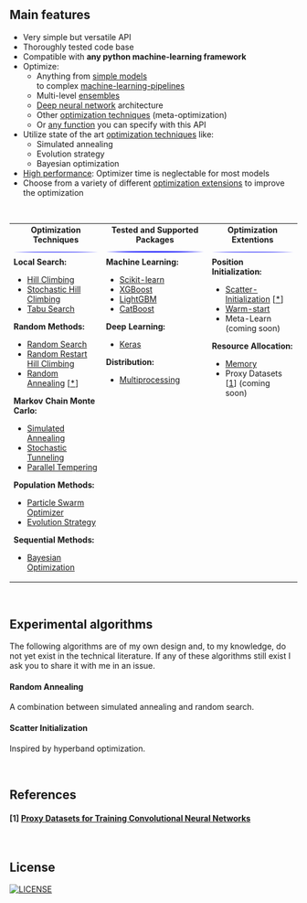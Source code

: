 ## Main features

- Very simple but versatile API
- Thoroughly tested code base
- Compatible with <b>any python machine-learning framework</b>
- Optimize:
  - Anything from [simple models](https://simonblanke.github.io/Hyperactive/#/./examples/sklearn_examples?id=sklearn) <br/> to complex [machine-learning-pipelines](https://simonblanke.github.io/Hyperactive/#/./examples/sklearn_pipeline_example?id=sklearn-pipeline)
  - Multi-level [ensembles](https://simonblanke.github.io/Hyperactive/#/./examples/stacking_example?id=stacking)
  - [Deep neural network](https://simonblanke.github.io/Hyperactive/#/./examples/cnn_structure?id=keras-cnn-structure) architecture
  - Other [optimization techniques](./docs/examples.md) (meta-optimization)
  - Or [any function](./docs/examples.md) you can specify with this API
- Utilize state of the art [optimization techniques](https://simonblanke.github.io/Hyperactive/#/./optimizers/README?id=optimization-techniques) like:
    - Simulated annealing
    - Evolution strategy
    - Bayesian optimization
- [High performance](https://simonblanke.github.io/Hyperactive/#/./performance/README?id=performance): Optimizer time is neglectable for most models
- Choose from a variety of different [optimization extensions](https://simonblanke.github.io/Hyperactive/#/./extentions/README?id=optimization-extensions) to improve the optimization

<br>

<table>
  <tbody>
    <tr align="center" valign="center">
      <td>
        <strong>Optimization Techniques</strong>
        <img src="./_media/blue.jpg"/>
      </td>
      <td>
        <strong>Tested and Supported Packages</strong>
        <img src="./_media/blue.jpg"/>
      </td>
      <td>
        <strong>Optimization Extentions</strong>
        <img src="./_media/blue.jpg"/>
      </td>
    </tr>
    <tr/>
    <tr valign="top">
      <td>
        <a><b>Local Search:</b></a>
          <ul>
            <li><a href="https://simonblanke.github.io/Hyperactive/#/./optimizers/README?id=hill-climbing">Hill Climbing</a></li>
            <li><a href="https://simonblanke.github.io/Hyperactive/#/./optimizers/README?id=stochastic-hill-climbing">Stochastic Hill Climbing</a></li>
            <li><a href="https://simonblanke.github.io/Hyperactive/#/./optimizers/README?id=tabu-search">Tabu Search</a></li>
         </ul>
        <a><b>Random Methods:</b></a>
          <ul>
            <li><a href="https://simonblanke.github.io/Hyperactive/#/./optimizers/README?id=random-search">Random Search</a></li>
            <li><a href="https://simonblanke.github.io/Hyperactive/#/./optimizers/README?id=random-restart-hill-climbing">Random Restart Hill Climbing</a></li>
            <li><a href="https://simonblanke.github.io/Hyperactive/#/./optimizers/README?id=random-annealing">Random Annealing</a> [<a href="https://github.com/SimonBlanke/Hyperactive#random-annealing">*</a>] </li> 
         </ul>
        <a><b>Markov Chain Monte Carlo:</b></a>
          <ul>
            <li><a href="https://simonblanke.github.io/Hyperactive/#/./optimizers/README?id=simulated-annealing">Simulated Annealing</a></li>
            <li><a href="https://simonblanke.github.io/Hyperactive/#/./optimizers/README?id=stochastic-tunneling">Stochastic Tunneling</li>
            <li><a href="https://simonblanke.github.io/Hyperactive/#/./optimizers/README?id=parallel-tempering">Parallel Tempering</a></li>
          </ul>
        <a><b>Population Methods:</b></a>
          <ul>
            <li><a href="https://simonblanke.github.io/Hyperactive/#/./optimizers/README?id=particle-swarm-optimization">Particle Swarm Optimizer</li>
            <li><a href="https://simonblanke.github.io/Hyperactive/#/./optimizers/README?id=evolution-strategy">Evolution Strategy</a></li>
          </ul>
        <a><b>Sequential Methods:</b></a>
          <ul>
            <li><a href="https://simonblanke.github.io/Hyperactive/#/./optimizers/README?id=bayesian-optimization">Bayesian Optimization</a></li>
          </ul>
      </td>
      <td>
        <a><b>Machine Learning:</b></a>
          <ul>
              <li><a href="https://simonblanke.github.io/Hyperactive/#/./examples/sklearn_examples?id=sklearn">Scikit-learn</a></li>
              <li><a href="https://simonblanke.github.io/Hyperactive/#/./examples/xgboost_example?id=xgboost">XGBoost</a></li>
              <li><a href="https://simonblanke.github.io/Hyperactive/#/./examples/lightgbm_example?id=lightgbm">LightGBM</a></li>
              <li><a href="https://simonblanke.github.io/Hyperactive/#/./examples/catboost_example?id=catboost">CatBoost</a></li>
          </ul>
        <a><b>Deep Learning:</b></a>
          <ul>
              <li><a href="https://simonblanke.github.io/Hyperactive/#/./examples/cnn_mnist?id=keras-cnn">Keras</a></li>
          </ul>
        <a><b>Distribution:</b></a>
          <ul>
              <li><a href="https://simonblanke.github.io/Hyperactive/#/./examples/multiprocessing_example?id=multiprocessing">Multiprocessing</a></li>
          </ul>
      </td>
      <td>
        <a><b>Position Initialization:</b></a>
          <ul>
            <li><a href="https://simonblanke.github.io/Hyperactive/#/./extentions/README?id=scatter-initialization">Scatter-Initialization</a> [<a href="https://github.com/SimonBlanke/Hyperactive#scatter-initialization">*</a>] </li>
            <li><a href="https://simonblanke.github.io/Hyperactive/#/./extentions/README?id=warm-start">Warm-start</a></li>
            <li>Meta-Learn (coming soon)</li>
          </ul>
        <a><b>Resource Allocation:</b></a>
          <ul>
            <li><a href="https://simonblanke.github.io/Hyperactive/#/./extentions/README?id=memory">Memory</a></li>
            <li>Proxy Datasets [<a href="https://github.com/SimonBlanke/Hyperactive#1-proxy-datasets-for-training-convolutional-neural-networks">1</a>]
 (coming soon)</li>
          </ul>
      </td>
    </tr>
  </tbody>
</table>

<br>

## Experimental algorithms

The following algorithms are of my own design and, to my knowledge, do not yet exist in the technical literature. 
If any of these algorithms still exist I ask you to share it with me in an issue.

#### Random Annealing

A combination between simulated annealing and random search. 

#### Scatter Initialization

Inspired by hyperband optimization.

<br>

## References

#### [1] [Proxy Datasets for Training Convolutional Neural Networks](https://arxiv.org/pdf/1906.04887v1.pdf)

<br>

## License

[![LICENSE](https://img.shields.io/github/license/SimonBlanke/Hyperactive?style=for-the-badge)](https://github.com/SimonBlanke/Hyperactive/blob/master/LICENSE)
